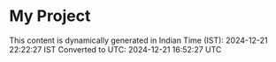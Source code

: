 # My Project

This content is dynamically generated in Indian Time (IST): 2024-12-21 22:22:27 IST
Converted to UTC: 2024-12-21 16:52:27 UTC
